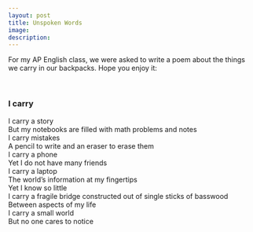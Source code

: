 ```yaml
---
layout: post
title: Unspoken Words
image: 
description:
---
```

For my AP English class, we were asked to write a poem about the things we carry in our backpacks. Hope you enjoy it:
<!-- split -->
  <br>
 <h3>I carry</h3>
I carry a story 
 <br>
But my notebooks are filled with math problems and notes
 <br>
I carry mistakes
 <br>
A pencil to write and an eraser to erase them
 <br>
I carry a phone
 <br>
Yet I do not have many friends
 <br>
I carry a laptop
 <br>
The world’s information at my fingertips 
 <br>
Yet I know so little
 <br>
I carry a fragile bridge constructed out of single sticks of basswood
 <br>
Between aspects of my life
 <br>
I carry a small world
 <br>
But no one cares to notice